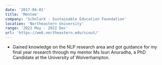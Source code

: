 ```yaml
---
date: '2017-04-01'
title: 'Mentee'
company: 'ScholarX - Sustainable Education Foundation'
location: 'Northeastern University'
range: '2022 May - 2022 Dec'
url: 'https://web.northeastern.edu/scout/'
---
```


- Gained knowledge on the NLP research area and got guidance for my final year research through my mentor Ms Isuri Anuradha, a PhD Candidate at the University of Wolverhampton.

